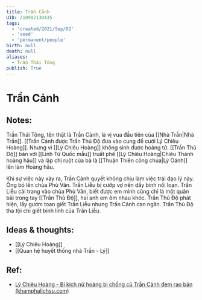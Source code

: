 ```yaml
---
title: Trần Cảnh
UID: 210902130435
tags:
  - 'created/2021/Sep/02'
  - 'seed'
  - 'permanent/people'
birth: null
death: null
aliases:
  - Trần Thái Tông
publish: True
---
```

# Trần Cảnh

## Notes:

Trần Thái Tông, tên thật là Trần Cảnh, là vị vua đầu tiên của [[Nhà Trần|Nhà Trần]]. [[Trần Cảnh được Trần Thủ Độ đưa vào cung để cưới Lý Chiêu Hoàng]]. Nhưng vì [[Lý Chiêu Hoàng]] không sinh được hoàng tử. [[Trần Thủ Độ]] bàn với [[Linh Từ Quốc mẫu]] truất phế [[Lý Chiêu Hoàng|Chiêu Thánh hoàng hậu]] và lập chị ruột của bà là [[Thuận Thiên công chúa|Lý Oánh]] lên làm Hoàng hâu.

Khi sự việc này xảy ra, Trần Cảnh quyết không chịu làm việc trái đạo lý này. Ông bỏ lên chùa Phù Vân. Trần Liễu bị cướp vợ nên dấy binh nổi loạn. Trần Liễu cải trang vào chùa Phù Vân, biết được em mình cũng chỉ là một quân bài trong tay [[Trần Thủ Độ]], hai anh em ôm nhau khóc. Trần Thủ Độ phát hiện, lấy gươm toan giết Trần Liễu nhưng Trần Cảnh can ngăn. Trần Thủ Độ tha tội chỉ giết binh lính của Trần Liễu.

## Ideas & thoughts:
- [[Lý Chiêu Hoàng]]
- [[Quan hệ huyết thống nhà Trần - Lý]]

## Ref:
- [Lý Chiêu Hoàng - Bi kịch nữ hoàng bị chồng cũ Trần Cảnh đem rao bán (khamphalichsu.com)](https://khamphalichsu.com/ly-chieu-hoang-tran-canh-n44.html)